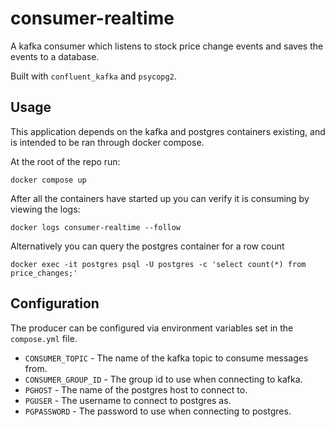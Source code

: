 # consumer-realtime

A kafka consumer which listens to stock price change events and saves the events to a database.

Built with `confluent_kafka` and `psycopg2`.

## Usage

This application depends on the kafka and postgres containers existing, and is intended to be ran through docker compose.

At the root of the repo run:

```
docker compose up
```

After all the containers have started up you can verify it is consuming by viewing the logs:

```
docker logs consumer-realtime --follow
```

Alternatively you can query the postgres container for a row count

```
docker exec -it postgres psql -U postgres -c 'select count(*) from price_changes;'
```

## Configuration

The producer can be configured via environment variables set in the `compose.yml` file.

- `CONSUMER_TOPIC` - The name of the kafka topic to consume messages from.
- `CONSUMER_GROUP_ID` - The group id to use when connecting to kafka.
- `PGHOST` - The name of the postgres host to connect to.
- `PGUSER` - The username to connect to postgres as.
- `PGPASSWORD` - The password to use when connecting to postgres.

